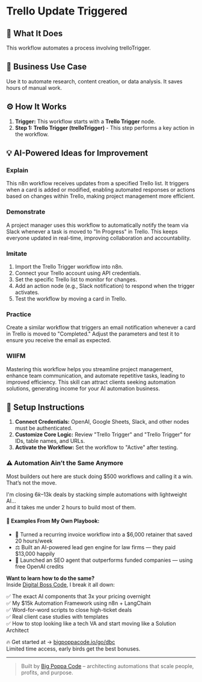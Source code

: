 # Trello Update Triggered

## 🚀 What It Does
This workflow automates a process involving trelloTrigger.

## 💼 Business Use Case
Use it to automate research, content creation, or data analysis. It saves hours of manual work.

## ⚙️ How It Works
1.  **Trigger:** This workflow starts with a **Trello Trigger** node.
2. **Step 1: Trello Trigger (trelloTrigger)** - This step performs a key action in the workflow.

## 💡 AI-Powered Ideas for Improvement
### Explain
This n8n workflow receives updates from a specified Trello list. It triggers when a card is added or modified, enabling automated responses or actions based on changes within Trello, making project management more efficient.

### Demonstrate
A project manager uses this workflow to automatically notify the team via Slack whenever a task is moved to "In Progress" in Trello. This keeps everyone updated in real-time, improving collaboration and accountability.

### Imitate
1. Import the Trello Trigger workflow into n8n.
2. Connect your Trello account using API credentials.
3. Set the specific Trello list to monitor for changes.
4. Add an action node (e.g., Slack notification) to respond when the trigger activates.
5. Test the workflow by moving a card in Trello.

### Practice
Create a similar workflow that triggers an email notification whenever a card in Trello is moved to "Completed." Adjust the parameters and test it to ensure you receive the email as expected.

### WIIFM
Mastering this workflow helps you streamline project management, enhance team communication, and automate repetitive tasks, leading to improved efficiency. This skill can attract clients seeking automation solutions, generating income for your AI automation business.

## 🔧 Setup Instructions
1. **Connect Credentials:** OpenAI, Google Sheets, Slack, and other nodes must be authenticated.
2. **Customize Core Logic:** Review "Trello Trigger" and "Trello Trigger" for IDs, table names, and URLs.
3. **Activate the Workflow:** Set the workflow to "Active" after testing.

### ⚠️ Automation Ain’t the Same Anymore

Most builders out here are stuck doing $500 workflows and calling it a win.  
That’s not the move.  

I'm closing $6k–$13k deals by stacking simple automations with lightweight AI...  
and it takes me under 2 hours to build most of them.

#### 🧠 Examples From My Own Playbook:
- 🔁 Turned a recurring invoice workflow into a $6,000 retainer that saved 20 hours/week  
- ⚖️ Built an AI-powered lead gen engine for law firms — they paid $13,000 happily  
- 🚀 Launched an SEO agent that outperforms funded companies — using free OpenAI credits  

**Want to learn how to do the same?**  
Inside [Digital Boss Code](https://bigpoppacode.io/go/dbc), I break it all down:

✅ The exact AI components that 3x your pricing overnight  
✅ My $15k Automation Framework using n8n + LangChain  
✅ Word-for-word scripts to close high-ticket deals  
✅ Real client case studies with templates  
✅ How to stop looking like a tech VA and start moving like a Solution Architect  

🔥 Get started at → [bigpoppacode.io/go/dbc](https://bigpoppacode.io/go/dbc)  
Limited time access, early birds get the best bonuses.

---
> Built by [Big Poppa Code](https://bigpoppacode.io) – architecting automations that scale people, profits, and purpose.
